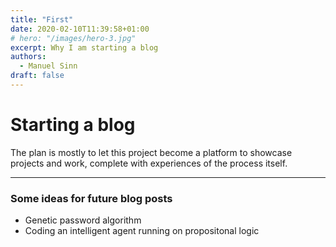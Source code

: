 ```yaml
---
title: "First"
date: 2020-02-10T11:39:58+01:00
# hero: "/images/hero-3.jpg"
excerpt: Why I am starting a blog
authors:
  - Manuel Sinn
draft: false
---
```


# Starting a blog

The plan is mostly to let this project become a platform to showcase projects and work, complete with experiences of the process itself.

___
### Some ideas for future blog posts
* Genetic password algorithm
* Coding an intelligent agent running on propositonal logic

